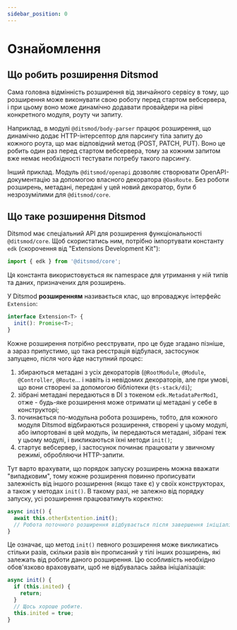```yaml
---
sidebar_position: 0
---
```


# Ознайомлення

## Що робить розширення Ditsmod

Сама головна відмінність розширення від звичайного сервісу в тому, що розширення може виконувати
свою роботу перед стартом вебсервера, і при цьому воно може динамічно додавати провайдери на рівні
конкретного модуля, роуту чи запиту.

Наприклад, в модулі `@ditsmod/body-parser` працює розширення, що динамічно додає
HTTP-інтерсептор для парсингу тіла запиту до кожного роута, що має відповідний метод (POST, PATCH,
PUT). Воно це робить один раз перед стартом вебсервера, тому за кожним запитом вже немає
необхідності тестувати потребу такого парсингу.

Інший приклад. Модуль `@ditsmod/openapi` дозволяє створювати OpenAPI-документацію за допомогою власного декоратора `@OasRoute`. Без роботи розширень, метадані, передані у цей новий декоратор, були б незрозумілими для `@ditsmod/core`.

## Що таке розширення Ditsmod

Ditsmod має спеціальний API для розширення функціональності `@ditsmod/core`. Щоб скористатись
ним, потрібно імпортувати константу `edk` (скорочення від "Extensions Development Kit"):

```ts
import { edk } from '@ditsmod/core';
```

Ця константа використовується як namespace для утримання у ній типів та даних, призначених для
розширень.

У Ditsmod **розширенням** називається клас, що впроваджує інтерфейс `Extension`:

```ts
interface Extension<T> {
  init(): Promise<T>;
}
```

Кожне розширення потрібно реєструвати, про це буде згадано пізніше, а зараз припустимо, що
така реєстрація відбулася, застосунок запущено, після чого йде наступний процес:

1. збираються метадані з усіх декораторів (`@RootModule`, `@Module`, `@Controller`,
   `@Route`... і навіть із невідомих декораторів, але при умові, що вони створені за
   допомогою бібліотеки `@ts-stack/di`);
2. зібрані метадані передаються в DI з токеном `edk.MetadataPerMod1`, отже - будь-яке
   розширення може отримати ці метадані у себе в конструкторі;
3. починається по-модульна робота розширень, тобто, для кожного модуля Ditsmod відбираються  розширення, створені у цьому модулі, або імпортовані в цей модуль, їм передаються метадані,  зібрані теж у цьому модулі, і викликаються їхні методи `init()`;
4. стартує вебсервер, і застосунок починає працювати у звичному режимі, обробляючи HTTP-запити.

Тут варто врахувати, що порядок запуску розширень можна вважати "випадковим", тому кожне розширення
повинно прописувати залежність від іншого розширення (якщо таке є) у своїх конструкторах, а також у
методах `init()`. В такому разі, не залежно від порядку запуску, усі розширення працюватимуть
коректно:

```ts
async init() {
  await this.otherExtention.init();
  // Робота поточного розширення відбувається після завершення ініціалізації іншого розширення.
}
```

Це означає, що метод `init()` певного розширення може викликатись стільки разів, скільки разів
він прописаний у тілі інших розширень, які залежать від роботи даного розширення. Цю особливість
необхідно обов'язково враховувати, щоб не відбувалась зайва ініціалізація:

```ts
async init() {
  if (this.inited) {
    return;
  }
  // Щось хороше робите.
  this.inited = true;
}
```
